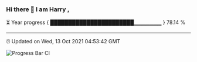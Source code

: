 ### Hi there 👋 I am Harry , 

⏳ Year progress { ███████████████████████▁▁▁▁▁▁▁ } 78.14 %

---

⏰ Updated on Wed, 13 Oct 2021 04:53:42 GMT

![Progress Bar CI](https://github.com/duykhang68/duykhang68/workflows/Progress%20Bar%20CI/badge.svg)
